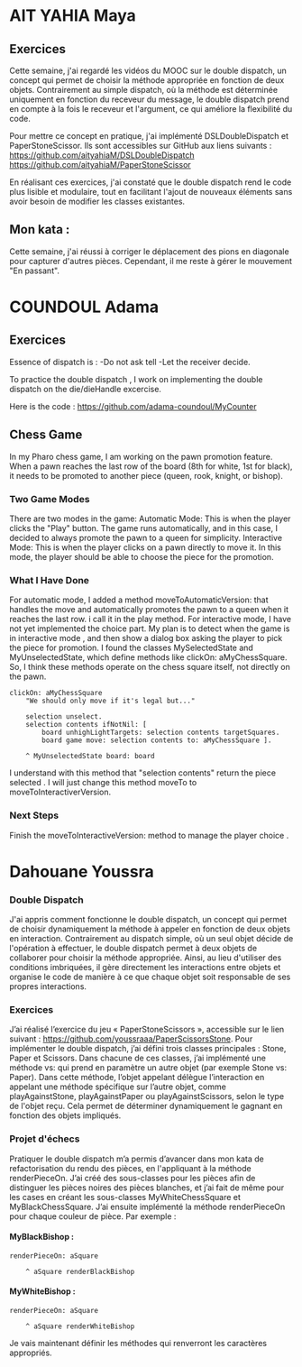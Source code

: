 # AIT YAHIA Maya 

## Exercices

Cette semaine, j'ai regardé les vidéos du MOOC sur le double dispatch, un concept qui permet de choisir la méthode appropriée en fonction de deux objets. Contrairement au simple dispatch, où la méthode est déterminée uniquement en fonction du receveur du message, le double dispatch prend en compte à la fois le receveur et l'argument, ce qui améliore la flexibilité du code.

Pour mettre ce concept en pratique, j'ai implémenté DSLDoubleDispatch et PaperStoneScissor.  Ils sont accessibles sur GitHub aux liens suivants :
https://github.com/aityahiaM/DSLDoubleDispatch
https://github.com/aityahiaM/PaperStoneScissor


En réalisant ces exercices, j'ai constaté que le double dispatch rend le code plus lisible et modulaire, tout en facilitant l'ajout de nouveaux éléments sans avoir besoin de modifier les classes existantes.

## Mon kata : 

Cette semaine, j'ai réussi à corriger le déplacement des pions en diagonale pour capturer d'autres pièces. Cependant, il me reste à gérer le mouvement "En passant". 

# COUNDOUL Adama

## Exercices 

Essence of dispatch is :
-Do not ask tell 
-Let the receiver decide.

To practice the double dispatch , I work on implementing the double dispatch on the die/dieHandle excercise.

Here is the code : https://github.com/adama-coundoul/MyCounter

## Chess Game 
In my Pharo chess game, I am working on the pawn promotion feature. When a pawn reaches the last row of the board (8th for white, 1st for black), it needs to be promoted to another piece (queen, rook, knight, or bishop).

### Two Game Modes
There are two modes in the game:
Automatic Mode: This is when the player clicks the "Play" button. The game runs automatically, and in this case, I decided to always promote the pawn to a queen for simplicity.
Interactive Mode: This is when the player clicks on a pawn directly to move it. In this mode, the player should be able to choose the piece for the promotion.

### What I Have Done

For automatic mode, I added a method moveToAutomaticVersion: that handles the move and automatically promotes the pawn to a queen when it reaches the last row. i call it in the play method.
For interactive mode, I have not yet implemented the choice part. My plan is to detect when the game is in interactive mode , and then show a dialog box asking the player to pick the piece for promotion.
I found the classes MySelectedState and MyUnselectedState, which define methods like clickOn: aMyChessSquare. So, I think these methods operate on the chess square itself, not directly on the pawn.

```
clickOn: aMyChessSquare
	"We should only move if it's legal but..."

	selection unselect.
	selection contents ifNotNil: [
		board unhighLightTargets: selection contents targetSquares.
		board game move: selection contents to: aMyChessSquare ].

	^ MyUnselectedState board: board
```
I understand with this method that "selection contents" return the piece selected . I will just change this method moveTo to moveToInteractiverVersion.

### Next Steps
Finish the moveToInteractiveVersion: method to manage the player choice .

# Dahouane Youssra

### Double Dispatch

J'ai appris comment fonctionne le double dispatch, un concept qui permet de choisir dynamiquement la méthode à appeler en fonction de deux objets en interaction. Contrairement au dispatch simple, où un seul objet décide de l'opération à effectuer, le double dispatch permet à deux objets de collaborer pour choisir la méthode appropriée. Ainsi, au lieu d'utiliser des conditions imbriquées, il gère directement les interactions entre objets et organise le code de manière à ce que chaque objet soit responsable de ses propres interactions. 

### Exercices

J’ai réalisé l’exercice du jeu « PaperStoneScissors », accessible sur le lien suivant : https://github.com/youssraaa/PaperScissorsStone. Pour implémenter le double dispatch, j’ai défini trois classes principales : Stone, Paper et Scissors. Dans chacune de ces classes, j’ai implémenté une méthode vs: qui prend en paramètre un autre objet (par exemple Stone vs: Paper). Dans cette méthode, l’objet appelant délègue l’interaction en appelant une méthode spécifique sur l’autre objet, comme playAgainstStone, playAgainstPaper ou playAgainstScissors, selon le type de l'objet reçu. Cela permet de déterminer dynamiquement le gagnant en fonction des objets impliqués.

### Projet d'échecs

Pratiquer le double dispatch m’a permis d’avancer dans mon kata de refactorisation du rendu des pièces, en l'appliquant à la méthode renderPieceOn. J’ai créé des sous-classes pour les pièces afin de distinguer les pièces noires des pièces blanches, et j’ai fait de même pour les cases en créant les sous-classes MyWhiteChessSquare et MyBlackChessSquare. J’ai ensuite implémenté la méthode renderPieceOn pour chaque couleur de pièce. Par exemple : 

 #### MyBlackBishop : 
 
```
renderPieceOn: aSquare

	^ aSquare renderBlackBishop
```
#### MyWhiteBishop : 

```
renderPieceOn: aSquare

	^ aSquare renderWhiteBishop
```
Je vais maintenant définir les méthodes qui renverront les caractères appropriés. 




